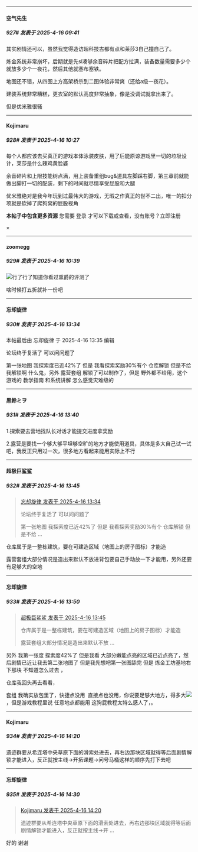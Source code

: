 ﻿
*****

####  空气先生  
##### 927#       发表于 2025-4-16 09:41

其实剧情还可以，虽然我觉得造访超科技古都有点和莱莎3自己撞自己了。

炼金系统非常崩坏，后期就是先sl凑够余音碎片把配方拉满，装备数量需要多少个就放多少个一夜花，然后其他就塞布塞铁。

地图还不错，从四图上方高架桥杀到二图体验非常爽（还给a级一夜花）。

建装系统非常糟糕，更衣室的默认高度非常抽象，像是没调试就拿出来了。

但是优米雅很骚


*****

####  Kojimaru  
##### 928#       发表于 2025-4-16 10:27

每个人都应该去买真正的游戏本体泳装皮肤，用了后能原谅游戏里一切的垃圾设计，莱莎是什么辣鸡黄脸婆

余音碎片和上限技能树点满，用上装备重组bug&amp;道具左脚踩右脚，第三章前就能做出脚打一切的配装，剩下的时间就尽情享受屁股和大腿

优米雅绝对是我今年玩到过最伟大的游戏，无暇之作真正的世不二出，唯一的扣分项就是砍掉了爬狗窝的屁股视角

<strong>本帖子中包含更多资源</strong>
您需要 登录 才可以下载或查看，没有账号？立即注册 

×


*****

####  zoomegg  
##### 929#       发表于 2025-4-16 10:39

<img src="https://static.stage1st.com/image/smiley/face2017/067.png" referrerpolicy="no-referrer">行了行了知道你看过熏爵的评测了

啥时候打五折就补一份吧


*****

####  忘却旋律  
##### 930#       发表于 2025-4-16 13:34

 本帖最后由 忘却旋律 于 2025-4-16 13:35 编辑 

论坛终于复活了 可以问问题了

第一张地图 我探索度已近42%了 但是 我看探索奖励30%有个 仓库解锁 但是不给我解锁啊 什么鬼，另外 露营套组 解锁了可以制作了，但是 野外都不给用，这个游戏的 教学指南 和系统讲解 怎么感觉灾难级的


*****

####  黒鈴ミヲ  
##### 931#       发表于 2025-4-16 13:40

1.探索要去营地找队长对话才能提交进度拿奖励

2.露营是要找一个够大够平坦够空旷的地方才能使用道具，具体是多大自己试一试吧，我反正只用过一次，很多地方看起来能用实际上不行


*****

####  超极巨鲨鲨  
##### 932#       发表于 2025-4-16 13:45

<blockquote><a href="httphttps://stage1st.com/2b/forum.php?mod=redirect&amp;goto=findpost&amp;pid=67731365&amp;ptid=2196877" target="_blank">忘却旋律 发表于 2025-4-16 13:34</a>

论坛终于复活了 可以问问题了

第一张地图 我探索度已近42%了 但是 我看探索奖励30%有个 仓库解锁 但是不给 ...</blockquote>
仓库属于是一整栋建筑，要在可建造区域（地图上的房子图标）才能造

露营套组大部分情况是造出来默认不放进背包要自己手动放一下才能用，另外还要有足够大的空地


*****

####  忘却旋律  
##### 933#       发表于 2025-4-16 13:50

<blockquote><a href="httphttps://stage1st.com/2b/forum.php?mod=redirect&amp;goto=findpost&amp;pid=67731398&amp;ptid=2196877" target="_blank">超极巨鲨鲨 发表于 2025-4-16 13:45</a>

仓库属于是一整栋建筑，要在可建造区域（地图上的房子图标）才能造

露营套组大部分情况是造出来默认不放 ...</blockquote>
另外 我第一张度 探索度42%了 但是我看 大部分嫩能点亮的区域已近点亮了，然后剧情已近让我去第二张地图了 但是我先想吧第一张图舔完 但是 炼金工坊基地右下那块 不知道怎么过去 ，

仓库我回头再去看看，

套组 我确实放包里了，快捷点没用  直接点也没用，你说要足够大地方，得多大<img src="https://static.stage1st.com/image/smiley/face2017/068.png" referrerpolicy="no-referrer">，但是游戏教程里说 任意地点都能用 这狗屁教程太特么感人了，。


*****

####  Kojimaru  
##### 934#       发表于 2025-4-16 14:20

遗迹群要从希连塔中央草原下面的滑索处进去，再右边那块区域就得等后面剧情解锁才能进入，反正就按主线→开拓课题→问号马桶这样的顺序先打下去吧


*****

####  忘却旋律  
##### 935#       发表于 2025-4-16 14:30

<blockquote><a href="httphttps://stage1st.com/2b/forum.php?mod=redirect&amp;goto=findpost&amp;pid=67731523&amp;ptid=2196877" target="_blank">Kojimaru 发表于 2025-4-16 14:20</a>

遗迹群要从希连塔中央草原下面的滑索处进去，再右边那块区域就得等后面剧情解锁才能进入，反正就按主线→开 ...</blockquote>
好的 谢谢

